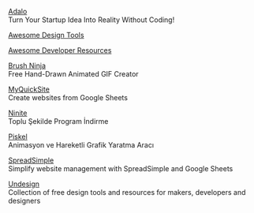 <p>
<a href="https://www.adalo.com/">Adalo</a>
<br>Turn Your Startup Idea Into Reality Without Coding!
</p>
<p>
<a href="https://github.com/LisaDziuba/Awesome-Design-Tools">Awesome Design Tools</a>
</p>
<p>
<a href="https://nelsonmichael.dev/awesome-developer-resources">Awesome Developer Resources</a>
</p>
<p>
<a href="https://brush.ninja/">Brush Ninja</a>
<br>Free Hand-Drawn Animated GIF Creator  
</p>
<p>
<a href="https://myquicksite.com/?ref=producthunt">MyQuickSite</a>
<br>Create websites from Google Sheets  
</p>
<p>
<a href="https://ninite.com/">Ninite</a>
<br>Toplu Şekilde Program İndirme  
</p>
<p>
<a href="https://www.piskelapp.com/">Piskel</a>
<br>Animasyon ve Hareketli Grafik Yaratma Aracı 
</p>
<p>
<a href="https://spreadsimple.com/">SpreadSimple</a>
<br>Simplify website management with SpreadSimple and Google Sheets
</p>
<p>
<a href="https://undesign.learn.uno/">Undesign</a>
<br>Collection of free design tools and resources for makers, developers and designers
</p>
